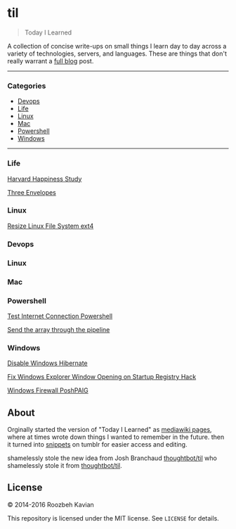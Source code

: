 # til

> Today I Learned

A collection of concise write-ups on small things I learn day to day across a
variety of technologies, servers, and languages. These are things that don't really
warrant a [full blog](https://roozbeh.io) post. 

---

### Categories

* [Devops](#devops)
* [Life](#life)
* [Linux](#linux)
* [Mac](#mac)
* [Powershell](#powershell)
* [Windows](#windows)

---
### Life
[Harvard Happiness Study](life/harvard-happiness-study.md)

[Three Envelopes](life/Prepare_3_Envelopes.md)
### Linux
[Resize Linux File System ext4](linux/resize_linux_filesystem.md)



### Devops
### Linux
### Mac
### Powershell
[Test Internet Connection Powershell](powershell/speedtest.md)

[Send the array through the pipeline](powershell/foreach.md)
### Windows
[Disable Windows Hibernate](windows/hibernate-enable-disable.md)

[Fix Windows Explorer Window Opening on Startup Registry Hack](windows/fix_explorer_windows_startup.md)

[Windows Firewall PoshPAIG](windows/PoshPAIG_Allow_Firewall.md)
## About

Orginally started the version of "Today I Learned" as [mediawiki pages](http://wiki.gqdev.com), where at times wrote down things I wanted to remember in the future. 
then it turned  into [snippets](http://snippets.roozbehk.com/) on tumblr for easier access and editing.

shamelessly stole the new idea from Josh Branchaud [thoughtbot/til](https://github.com/jbranchaud/til) who shamelessly stole it from [thoughtbot/til](https://github.com/thoughtbot/til).

## License

&copy; 2014-2016 Roozbeh Kavian

This repository is licensed under the MIT license. See `LICENSE` for
details.

